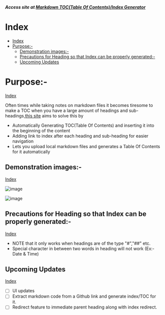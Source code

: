 **_Access site at <a href="https://markdownindexgenerator.netlify.app/" target="_blank">Markdown TOC(Table Of Contents)/Index Generator</a>_**

# Index
 - [Index](#index)
 - [Purpose:-](#purpose-)
   - [Demonstration images:-](#demonstration-images-)
   - [Precautions for Heading so that Index can be properly generated:-](#precautions-for-heading-so-that-index-can-be-properly-generated-)
   - [Upcoming Updates](#upcoming-updates)


# Purpose:-
[Index](#index)

Often times while taking notes on markdown files it becomes tiresome to make a TOC when you have a large amount of headings and sub-headings,<a href="https://markdownindexgenerator.netlify.app/" target="_blank">this site</a> aims to solve this by
- Automatically Generating TOC(Table Of Contents) and inserting it into the beginning of the content
- Adding link to index after each heading and sub-heading for easier navigation
- Lets you upload local markdown files and generates a Table Of Contents for it automatically


## Demonstration images:-
[Index](#index)

![image](https://github.com/xmp-er/Markdown-index/assets/107166230/ea5f779f-1300-4132-a217-6c8ab0426be1)

![image](https://github.com/xmp-er/Markdown-TOC-Generator/assets/107166230/a1b73564-7a63-46cf-b407-8d30385b5f8e)

## Precautions for Heading so that Index can be properly generated:-
[Index](#index)
 

- NOTE that it only works when headings are of the type "#","##" etc.
- Special character in between two words in heading will not work (Ex:-Date & Time)

## Upcoming Updates
[Index](#index)
 
- [ ] UI updates
- [ ] Extract markdown code from a Github link and generate index/TOC for it.
- [ ] Redirect feature to immediate parent heading along with index redirect.
